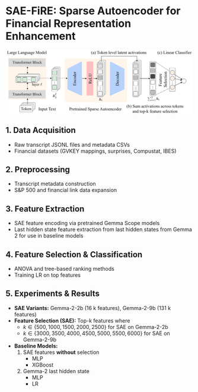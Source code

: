 # SAE-FiRE: Sparse Autoencoder for Financial Representation Enhancement

![architecture](diagrams/architecture7.png)

## 1. Data Acquisition
- Raw transcript JSONL files and metadata CSVs  
- Financial datasets (GVKEY mappings, surprises, Compustat, IBES)

## 2. Preprocessing
- Transcript metadata construction 
- S&P 500 and financial link data expansion 

## 3. Feature Extraction
- SAE feature encoding via pretrained Gemma Scope models  
- Last hidden state feature extraction from last hidden states from Gemma 2 for use in baseline models

## 4. Feature Selection & Classification
- ANOVA and tree-based ranking methods  
- Training LR on top features

## 5. Experiments & Results
- **SAE Variants:** Gemma-2-2b (16 k features), Gemma-2-9b (131 k features)  
- **Feature Selection (SAE):** Top-k features where  
  - $k \in \{500, 1000, 1500, 2000, 2500\}$ for SAE on Gemma-2-2b  
  - $k \in \{3000, 3500, 4000, 4500, 5000, 5500, 6000\}$ for SAE on Gemma-2-9b  
- **Baseline Models:**  
  1. SAE features **without** selection  
     - MLP 
     - XGBoost  
  2. Gemma-2 last hidden state
     - MLP  
     - LR 